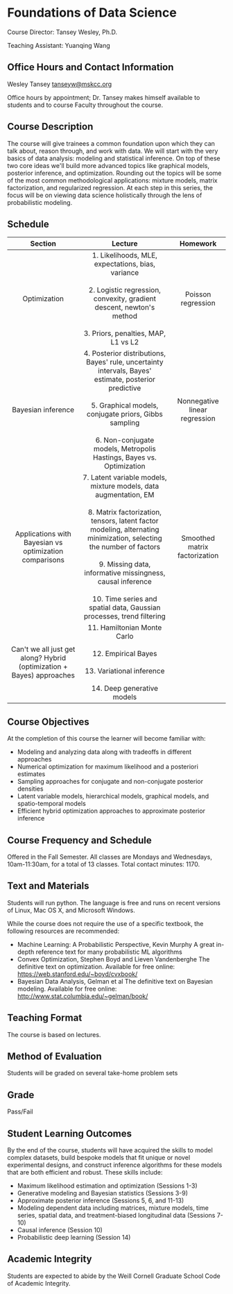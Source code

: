 Foundations of Data Science
===========================

Course Director: Tansey Wesley, Ph.D. 

Teaching Assistant: Yuanqing Wang

## Office Hours and Contact Information
Wesley Tansey tanseyw@mskcc.org

Office hours by appointment; Dr. Tansey makes himself available to students and to course Faculty throughout the course.

## Course Description
The course will give trainees a common foundation upon which they can talk about, reason through, and work with data. We will start with the very basics of data analysis: modeling and statistical inference. On top of these two core ideas we'll build more advanced topics like graphical models, posterior inference, and optimization. Rounding out the topics will be some of the most common methodological applications: mixture models, matrix factorization, and regularized regression. At each step in this series, the focus will be on viewing data science holistically through the lens of probabilistic modeling.

## Schedule

| Section  | Lecture | Homework |
| :-------------: | :-------------: |  :-------------: | 
| Optimization | 1. Likelihoods, MLE, expectations, bias, variance <br><br> 2. Logistic regression, convexity, gradient descent, newton's method <br><br> 3. Priors, penalties, MAP, L1 vs L2| Poisson regression | 
| Bayesian inference | 4. Posterior distributions, Bayes' rule, uncertainty intervals, Bayes' estimate, posterior predictive <br><br> 5. Graphical models, conjugate priors, Gibbs sampling  <br><br> 6. Non-conjugate models, Metropolis Hastings, Bayes vs. Optimization | Nonnegative linear regression | 
| Applications with Bayesian vs optimization comparisons | 7. Latent variable models, mixture models, data augmentation, EM  <br><br> 8. Matrix factorization, tensors, latent factor modeling, alternating minimization, selecting the number of factors  <br><br> 9. Missing data, informative missingness, causal inference  <br><br>10. Time series and spatial data, Gaussian processes, trend filtering | Smoothed matrix factorization | 
| Can't we all just get along? Hybrid (optimization + Bayes) approaches | 11. Hamiltonian Monte Carlo  <br><br> 12. Empirical Bayes  <br><br> 13. Variational inference <br><br> 14. Deep generative models|

## Course Objectives
At the completion of this course the learner will become familiar with:
- Modeling and analyzing data along with tradeoffs in different approaches
- Numerical optimization for maximum likelihood and a posteriori estimates
- Sampling approaches for conjugate and non-conjugate posterior densities
- Latent variable models, hierarchical models, graphical models, and spatio-temporal models
- Efficient hybrid optimization approaches to approximate posterior inference

## Course Frequency and Schedule
Offered in the Fall Semester. All classes are Mondays and Wednesdays, 10am-11:30am, for a total of 13 classes. Total contact minutes: 1170.

## Text and Materials
Students will run python. The language is free and runs on recent versions of Linux, Mac OS X, and Microsoft Windows.

While the course does not require the use of a specific textbook, the following resources are recommended:
- Machine Learning: A Probabilistic Perspective, Kevin Murphy
A great in-depth reference text for many probabilistic ML algorithms
- Convex Optimization, Stephen Boyd and Lieven Vandenberghe
The definitive text on optimization.
Available for free online: https://web.stanford.edu/~boyd/cvxbook/
- Bayesian Data Analysis, Gelman et al
	The definitive text on Bayesian modeling.
	Available for free online: http://www.stat.columbia.edu/~gelman/book/
  
  
## Teaching Format
The course is based on lectures.

## Method of Evaluation
Students will be graded on several take-home problem sets

## Grade
Pass/Fail

## Student Learning Outcomes
By the end of the course, students will have acquired the skills to model complex datasets, build bespoke models that fit unique or novel experimental designs, and construct inference algorithms for these models that are both efficient and robust. These skills include:
- Maximum likelihood estimation and optimization (Sessions 1-3)
- Generative modeling and Bayesian statistics (Sessions 3-9)
- Approximate posterior inference (Sessions 5, 6, and 11-13)
- Modeling dependent data including matrices, mixture models, time series, spatial data, and treatment-biased longitudinal data (Sessions 7-10)
- Causal inference (Session 10)
- Probabilistic deep learning (Session 14)

## Academic Integrity
Students are expected to abide by the Weill Cornell Graduate School Code of Academic Integrity.








